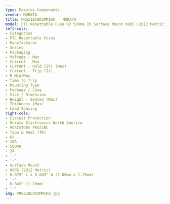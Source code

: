 ```yaml
---
type: Passive Components
vendor: MURATA
title: PRG21BC0R2MM1RA　　MURATA
model: PTC Resettable Fuse 6V 500mA Ih Surface Mount 0805 (2012 Metric)
left-cols:
- Categories
- PTC Resettable Fuses
- Manufacturer
- Series
- Packaging 
- Voltage - Max
- Current - Max
- Current - Hold (Ih) (Max)
- Current - Trip (It)
- R Min/Max
- Time to Trip
- Mounting Type
- Package / Case
- Size / Dimension
- Height - Seated (Max)
- Thickness (Max)
- Lead Spacing
right-cols:
- Circuit Protection
- Murata Electronics North America
- POSISTOR® PRG21BC
- Tape & Reel (TR) 
- 6V
- 10A
- 500mA
- 2A
- '-'
- '-'
- Surface Mount
- 0805 (2012 Metric)
- 0.079" L x 0.049" W (2.00mm x 1.25mm)
- '-'
- 0.043" (1.10mm)
- '-'
img: PRG21BC0R2MM1RA.jpg
---
```

